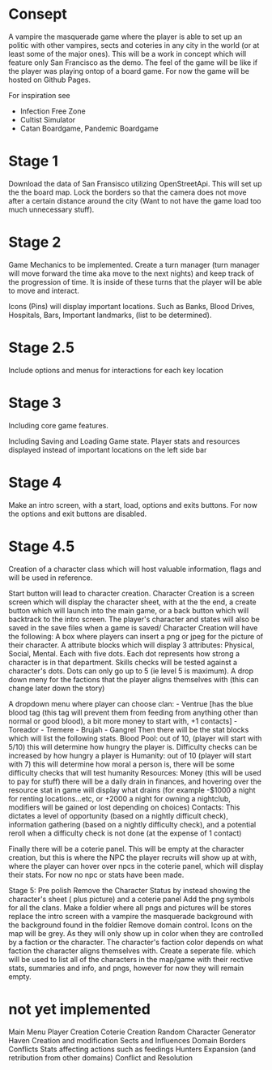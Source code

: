# Consept

A vampire the masquerade game where the player is able to set up an politic with other vampires, sects and coteries in any city in the world (or at least some of the major ones). This will be a work in concept which will feature only San Francisco as the demo. The feel of the game will be like if the player was playing ontop of a board game. For now the game will be hosted on Github Pages.

For inspiration see
- Infection Free Zone
- Cultist Simulator
- Catan Boardgame, Pandemic Boardgame

# Stage 1
Download the data of San Fransisco utilizing OpenStreetApi. This will set up the the board map. Lock the borders so that the camera does not move after a certain distance around the city (Want to not have the game load too much unnecessary stuff). 

# Stage 2
Game Mechanics to be implemented. Create a turn manager (turn manager will move forward the time aka move to the next nights) and keep track of the progression of time. It is inside of these turns that the player will be able to move and interact.

Icons (Pins) will display important locations. Such as Banks, Blood Drives, Hospitals, Bars, Important landmarks, (list to be determined).


# Stage 2.5
Include options and menus for interactions for each key location

# Stage 3
Including core game features.

Including Saving and Loading Game state.
Player stats and resources displayed instead of important locations on the left side bar

# Stage 4
Make an intro screen, with a start, load, options and exits buttons. For now the options and exit buttons are disabled. 

# Stage 4.5 
Creation of a character class which will host valuable information, flags and will be used in reference.

Start button will lead to character creation. Character Creation is a screen screen which will display the character sheet, with at the the end, a create button which will launch into the main game, or a back button which will backtrack to the intro screen.
The player's character and states will also be saved in the save files when a game is saved/
Character Creation will have the following:
A box where players can insert a png or jpeg for the picture of their character.
A attribute blocks which will display 3 attributes: Physical, Social, Mental. Each with five dots. Each dot represents how strong a character is in that department. Skills checks will be tested against a character's dots.
Dots can only go up to 5 (ie level 5 is maximum).
A drop down meny for the factions that the player aligns themselves with (this can change later down the story)

A dropdown menu where player can choose clan:
    - Ventrue [has the blue blood tag (this tag will prevent them from feeding from anything other than normal or good blood), a bit more money to start with, +1 contacts]
    - Toreador
    - Tremere
    - Brujah
    - Gangrel
Then there will be the stat blocks which will list the following stats.
Blood Pool: out of 10, (player will start with 5/10) this will determine how hungry the player is. Difficulty checks can be increased by how hungry a player is
Humanity: out of 10 (player will start with 7) this will determine how moral a person is, there will be some difficulty checks that will test humanity
Resources: Money (this will be used to pay for stuff) there will be a daily drain in finances, and hovering over the resource stat in game will display what drains (for example -$1000 a night for renting locations...etc, or +2000 a night for owning a nightclub, modifiers will be gained or lost depending on choices)
Contacts: This dictates a level of opportunity (based on a nightly difficult check), information gathering (based on a nightly difficulty check), and a potential reroll when a difficulty check is not done (at the expense of 1 contact)

Finally there will be a coterie panel. This will be empty at the character creation, but this is where the NPC the player recruits will show up at with, where the player can hover over npcs in the coterie panel, which will display their stats. For now no npc or stats have been made.

Stage 5: Pre polish
Remove the Character Status by instead showing the character's sheet ( plus picture) and a coterie panel
Add the png symbols for all the clans. Make a foldier where all pngs and pictures will be stores\
replace the intro screen with a vampire the masquerade background with the background found in the foldier
Remove domain control.
Icons on the map will be grey. As they will only show up in color when they are controlled by a faction or the character. The character's faction color depends on what faction the character aligns themselves with.
Create a seperate file. which will be used to list all of the characters in the map/game with their rective stats, summaries and info, and pngs, however for now they will remain empty.

# not yet implemented
Main Menu
Player Creation
Coterie Creation
Random Character Generator
Haven Creation and modification
Sects and Influences
Domain Borders
Conflicts
Stats affecting actions such as feedings
Hunters
Expansion (and retribution from other domains)
Conflict and Resolution